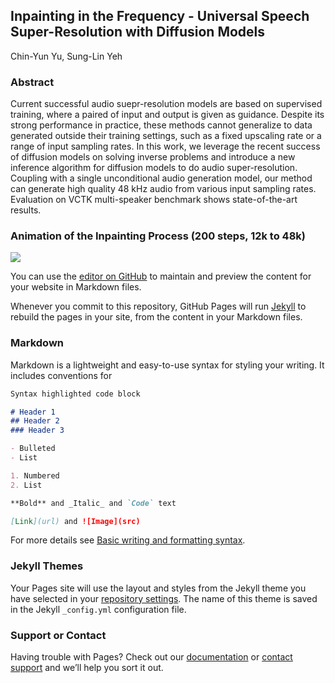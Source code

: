 ## Inpainting in the Frequency - Universal Speech Super-Resolution with Diffusion Models

Chin-Yun Yu, Sung-Lin Yeh

### Abstract

Current successful audio suepr-resolution models are based
on supervised training, where a paired of input and output is
given as guidance. Despite its strong performance in practice, these methods cannot generalize to data generated outside their training settings, such as a fixed upscaling rate or a
range of input sampling rates. In this work, we leverage the
recent success of diffusion models on solving inverse problems and introduce a new inference algorithm for diffusion
models to do audio super-resolution. Coupling with a single
unconditional audio generation model, our method can generate high quality 48 kHz audio from various input sampling
rates. Evaluation on VCTK multi-speaker benchmark shows
state-of-the-art results.

### Animation of the Inpainting Process (200 steps, 12k to 48k)

![](ani/generation.gif)

You can use the [editor on GitHub](https://github.com/yoyololicon/diffwave-sr/edit/main/docs/index.md) to maintain and preview the content for your website in Markdown files.

Whenever you commit to this repository, GitHub Pages will run [Jekyll](https://jekyllrb.com/) to rebuild the pages in your site, from the content in your Markdown files.

### Markdown

Markdown is a lightweight and easy-to-use syntax for styling your writing. It includes conventions for

```markdown
Syntax highlighted code block

# Header 1
## Header 2
### Header 3

- Bulleted
- List

1. Numbered
2. List

**Bold** and _Italic_ and `Code` text

[Link](url) and ![Image](src)
```

For more details see [Basic writing and formatting syntax](https://docs.github.com/en/github/writing-on-github/getting-started-with-writing-and-formatting-on-github/basic-writing-and-formatting-syntax).

### Jekyll Themes

Your Pages site will use the layout and styles from the Jekyll theme you have selected in your [repository settings](https://github.com/yoyololicon/diffwave-sr/settings/pages). The name of this theme is saved in the Jekyll `_config.yml` configuration file.

### Support or Contact

Having trouble with Pages? Check out our [documentation](https://docs.github.com/categories/github-pages-basics/) or [contact support](https://support.github.com/contact) and we’ll help you sort it out.
